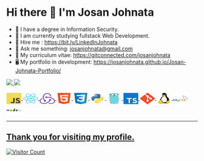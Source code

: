 # Hi there 👋 I'm Josan Johnata

- 🔭 I have a degree in Information Security.
- 🌱 I am currently studying fullstack Web Development.
- 🚀  Hire me : https://bit.ly/LinkedInJohnata
- 💬 Ask me something: josanjohnata@gmail.com
- 📄 My curriculum vitae: https://gitconnected.com/josanjohnata
- 🖥️ My portfolio in development: https://josanjohnata.github.io/Josan-Johnata-Portfolio/


 <div>
  <a href="https://github.com/josanjohnata">
  <img height="160em" src="https://github-readme-stats.vercel.app/api?username=josanjohnata&show_icons=true&theme=dracula&include_all_commits=true&count_private=true"/>
  <img height="160em" src="https://github-readme-stats.vercel.app/api/top-langs/?username=josanjohnata&layout=compact&langs_count=7&theme=dracula"/>
</div>
 
 
 <div style="display: inline_block"><br>
  <img align="center" alt="Rafa-Js" height="30" width="40" src="https://raw.githubusercontent.com/devicons/devicon/master/icons/javascript/javascript-original.svg">
  <img align="center" alt="Rafa-React" height="30" width="40" src="https://raw.githubusercontent.com/devicons/devicon/master/icons/react/react-original.svg">
  <img align="center" alt="Rafa-React" height="30" width="40" src="https://raw.githubusercontent.com/devicons/devicon/master/icons/redux/redux-original.svg">
  <img align="center" alt="Rafa-HTML" height="30" width="40" src="https://raw.githubusercontent.com/devicons/devicon/master/icons/html5/html5-original.svg">
  <img align="center" alt="Rafa-CSS" height="30" width="40" src="https://raw.githubusercontent.com/devicons/devicon/master/icons/css3/css3-original.svg">
  <img align="center" alt="Rafa-Python" height="30" width="40" src="https://raw.githubusercontent.com/devicons/devicon/master/icons/python/python-original.svg">
  <img align="center" alt="Rafa-Python" height="30" width="40" src="https://raw.githubusercontent.com/devicons/devicon/master/icons/go/go-original.svg">
  <img align="center" alt="Rafa-Python" height="30" width="40" src="https://raw.githubusercontent.com/devicons/devicon/master/icons/typescript/typescript-original.svg">
  <img align="center" alt="Rafa-Python" height="30" width="40" src="https://raw.githubusercontent.com/devicons/devicon/master/icons/git/git-original.svg">
  <img align="center" alt="Rafa-Python" height="30" width="40" src="https://raw.githubusercontent.com/devicons/devicon/master/icons/linux/linux-original.svg">
  <img align="center" alt="Rafa-Python" height="30" width="40" src="https://raw.githubusercontent.com/devicons/devicon/master/icons/mysql/mysql-original-wordmark.svg">
  <img align="center" alt="Rafa-Python" height="30" width="40" src="https://raw.githubusercontent.com/devicons/devicon/master/icons/nodejs/nodejs-original-wordmark.svg">
  
</div>
 
 <hr/>
 
 <h2>Thank you for visiting my profile.</h2>

 <p><a target="_blank" rel="noopener noreferrer" href="https://camo.githubusercontent.com/ad892550e385bf3b75e9f5cfca78889568c08180e132c4aab474cdbc24689fce/68747470733a2f2f70726f66696c652d636f756e7465722e676c697463682e6d652f6c75616e6c73722f636f756e742e737667"><img src="https://camo.githubusercontent.com/ad892550e385bf3b75e9f5cfca78889568c08180e132c4aab474cdbc24689fce/68747470733a2f2f70726f66696c652d636f756e7465722e676c697463682e6d652f6c75616e6c73722f636f756e742e737667" alt="Visitor Count" data-canonical-src="https://profile-counter.glitch.me/josanjohnata/count.svg" style="max-width:100%;"></a></p>
